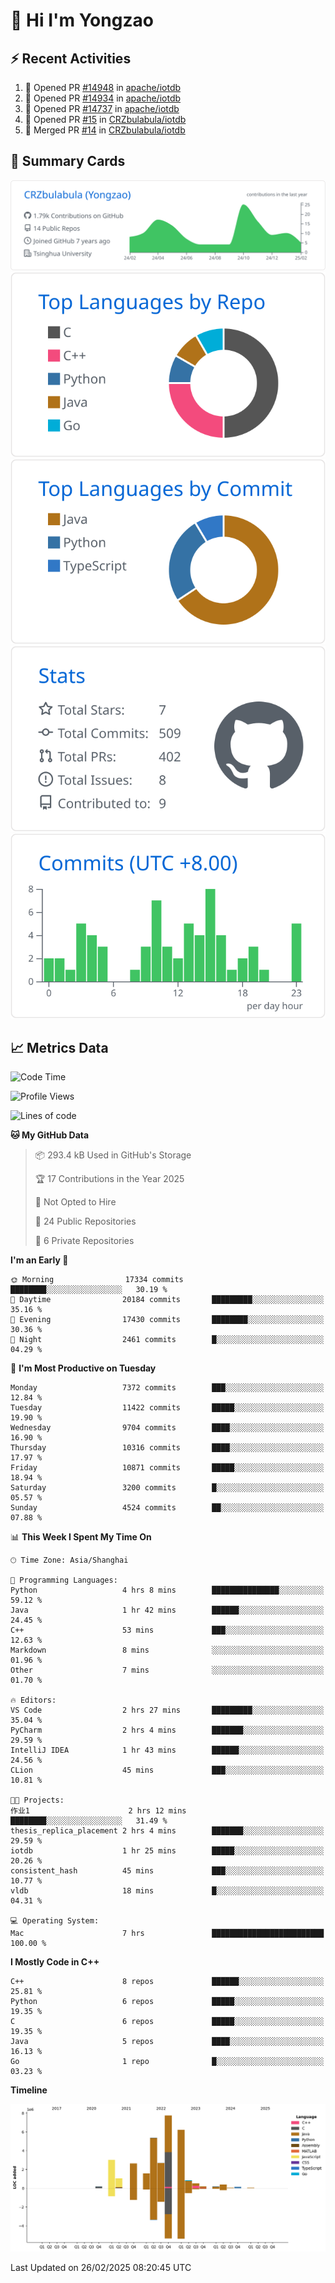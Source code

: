 # 👋 Hi I'm Yongzao

## ⚡ Recent Activities
<!--START_SECTION:activity-->
1. 💪 Opened PR [#14948](https://github.com/apache/iotdb/pull/14948) in [apache/iotdb](https://github.com/apache/iotdb)
2. 💪 Opened PR [#14934](https://github.com/apache/iotdb/pull/14934) in [apache/iotdb](https://github.com/apache/iotdb)
3. 💪 Opened PR [#14737](https://github.com/apache/iotdb/pull/14737) in [apache/iotdb](https://github.com/apache/iotdb)
4. 💪 Opened PR [#15](https://github.com/CRZbulabula/iotdb/pull/15) in [CRZbulabula/iotdb](https://github.com/CRZbulabula/iotdb)
5. 🎉 Merged PR [#14](https://github.com/CRZbulabula/iotdb/pull/14) in [CRZbulabula/iotdb](https://github.com/CRZbulabula/iotdb)
<!--END_SECTION:activity-->

## 🎑 Summary Cards

[![](https://raw.githubusercontent.com/CRZbulabula/CRZbulabula/main/profile-summary-card-output/github/0-profile-details.svg)](https://github.com/vn7n24fzkq/github-profile-summary-cards)
[![](https://raw.githubusercontent.com/CRZbulabula/CRZbulabula/main/profile-summary-card-output/github/1-repos-per-language.svg)](https://github.com/vn7n24fzkq/github-profile-summary-cards) [![](https://raw.githubusercontent.com/CRZbulabula/CRZbulabula/main/profile-summary-card-output/github/2-most-commit-language.svg)](https://github.com/vn7n24fzkq/github-profile-summary-cards)
[![](https://raw.githubusercontent.com/CRZbulabula/CRZbulabula/main/profile-summary-card-output/github/3-stats.svg)](https://github.com/vn7n24fzkq/github-profile-summary-cards) [![](https://raw.githubusercontent.com/CRZbulabula/CRZbulabula/main/profile-summary-card-output/github/4-productive-time.svg)](https://github.com/vn7n24fzkq/github-profile-summary-cards)

## 📈 Metrics Data

<!--START_SECTION:waka-->
![Code Time](http://img.shields.io/badge/Code%20Time-821%20hrs%2046%20mins-blue)

![Profile Views](http://img.shields.io/badge/Profile%20Views-0-blue)

![Lines of code](https://img.shields.io/badge/From%20Hello%20World%20I%27ve%20Written-32.7%20million%20lines%20of%20code-blue)

**🐱 My GitHub Data** 

> 📦 293.4 kB Used in GitHub's Storage 
 > 
> 🏆 17 Contributions in the Year 2025
 > 
> 🚫 Not Opted to Hire
 > 
> 📜 24 Public Repositories 
 > 
> 🔑 6 Private Repositories 
 > 
**I'm an Early 🐤** 

```text
🌞 Morning                17334 commits       ████████░░░░░░░░░░░░░░░░░   30.19 % 
🌆 Daytime                20184 commits       █████████░░░░░░░░░░░░░░░░   35.16 % 
🌃 Evening                17430 commits       ████████░░░░░░░░░░░░░░░░░   30.36 % 
🌙 Night                  2461 commits        █░░░░░░░░░░░░░░░░░░░░░░░░   04.29 % 
```
📅 **I'm Most Productive on Tuesday** 

```text
Monday                   7372 commits        ███░░░░░░░░░░░░░░░░░░░░░░   12.84 % 
Tuesday                  11422 commits       █████░░░░░░░░░░░░░░░░░░░░   19.90 % 
Wednesday                9704 commits        ████░░░░░░░░░░░░░░░░░░░░░   16.90 % 
Thursday                 10316 commits       ████░░░░░░░░░░░░░░░░░░░░░   17.97 % 
Friday                   10871 commits       █████░░░░░░░░░░░░░░░░░░░░   18.94 % 
Saturday                 3200 commits        █░░░░░░░░░░░░░░░░░░░░░░░░   05.57 % 
Sunday                   4524 commits        ██░░░░░░░░░░░░░░░░░░░░░░░   07.88 % 
```


📊 **This Week I Spent My Time On** 

```text
🕑︎ Time Zone: Asia/Shanghai

💬 Programming Languages: 
Python                   4 hrs 8 mins        ███████████████░░░░░░░░░░   59.12 % 
Java                     1 hr 42 mins        ██████░░░░░░░░░░░░░░░░░░░   24.45 % 
C++                      53 mins             ███░░░░░░░░░░░░░░░░░░░░░░   12.63 % 
Markdown                 8 mins              ░░░░░░░░░░░░░░░░░░░░░░░░░   01.96 % 
Other                    7 mins              ░░░░░░░░░░░░░░░░░░░░░░░░░   01.70 % 

🔥 Editors: 
VS Code                  2 hrs 27 mins       █████████░░░░░░░░░░░░░░░░   35.04 % 
PyCharm                  2 hrs 4 mins        ███████░░░░░░░░░░░░░░░░░░   29.59 % 
IntelliJ IDEA            1 hr 43 mins        ██████░░░░░░░░░░░░░░░░░░░   24.56 % 
CLion                    45 mins             ███░░░░░░░░░░░░░░░░░░░░░░   10.81 % 

🐱‍💻 Projects: 
作业1                      2 hrs 12 mins       ████████░░░░░░░░░░░░░░░░░   31.49 % 
thesis_replica_placement 2 hrs 4 mins        ███████░░░░░░░░░░░░░░░░░░   29.59 % 
iotdb                    1 hr 25 mins        █████░░░░░░░░░░░░░░░░░░░░   20.26 % 
consistent_hash          45 mins             ███░░░░░░░░░░░░░░░░░░░░░░   10.77 % 
vldb                     18 mins             █░░░░░░░░░░░░░░░░░░░░░░░░   04.31 % 

💻 Operating System: 
Mac                      7 hrs               █████████████████████████   100.00 % 
```

**I Mostly Code in C++** 

```text
C++                      8 repos             ██████░░░░░░░░░░░░░░░░░░░   25.81 % 
Python                   6 repos             █████░░░░░░░░░░░░░░░░░░░░   19.35 % 
C                        6 repos             █████░░░░░░░░░░░░░░░░░░░░   19.35 % 
Java                     5 repos             ████░░░░░░░░░░░░░░░░░░░░░   16.13 % 
Go                       1 repo              █░░░░░░░░░░░░░░░░░░░░░░░░   03.23 % 
```



**Timeline**

![Lines of Code chart](https://raw.githubusercontent.com/CRZbulabula/CRZbulabula/main/assets/bar_graph.png)


 Last Updated on 26/02/2025 08:20:45 UTC
<!--END_SECTION:waka-->

